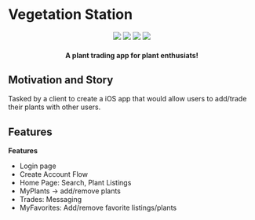 # Vegetation Station

<div align="center" width="100%">
  <img src="https://img.shields.io/badge/react-%2320232a.svg?style=for-the-badge&logo=react&logoColor=%2361DAFB" />
  <img src="https://img.shields.io/badge/node.js-6DA55F?style=for-the-badge&logo=node.js&logoColor=white" />
  <img src="https://img.shields.io/badge/express.js-%23404d59.svg?style=for-the-badge&logo=express&logoColor=%2361DAFB" />
  <img src="https://img.shields.io/badge/AWS-%23FF9900.svg?style=for-the-badge&logo=amazon-aws&logoColor=white" />
</div>

<h4 align="center">A plant trading app for plant enthusiats!</h4>

## Motivation and Story
Tasked by a client to create a iOS app that would allow users to add/trade their plants with other users.

## Features

<b>Features</b>
- Login page
- Create Account Flow
- Home Page: Search, Plant Listings
- MyPlants -> add/remove plants
- Trades: Messaging
- MyFavorites: Add/remove favorite listings/plants
